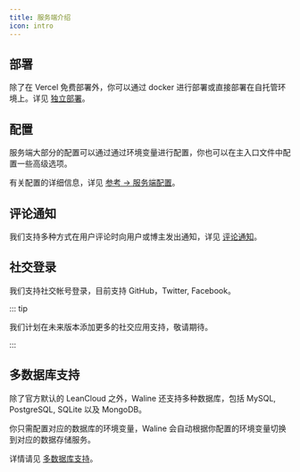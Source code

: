 ```yaml
---
title: 服务端介绍
icon: intro
---
```


## 部署

除了在 Vercel 免费部署外，你可以通过 docker 进行部署或直接部署在自托管环境上。详见 [独立部署](./vps-deploy.md)。

## 配置

服务端大部分的配置可以通过通过环境变量进行配置，你也可以在主入口文件中配置一些高级选项。

有关配置的详细信息，详见 [参考 → 服务端配置](../../reference/server.md)。

## 评论通知

我们支持多种方式在用户评论时向用户或博主发出通知，详见 [评论通知](./notification.md)。

## 社交登录

我们支持社交帐号登录，目前支持 GitHub，Twitter, Facebook。

::: tip

我们计划在未来版本添加更多的社交应用支持，敬请期待。

:::

## 多数据库支持

除了官方默认的 LeanCloud 之外，Waline 还支持多种数据库，包括 MySQL, PostgreSQL, SQLite 以及 MongoDB。

你只需配置对应的数据库的环境变量，Waline 会自动根据你配置的环境变量切换到对应的数据存储服务。

详情请见 [多数据库支持](./databases.md)。
